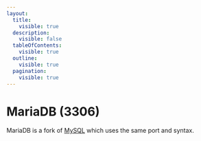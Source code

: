 ```yaml
---
layout:
  title:
    visible: true
  description:
    visible: false
  tableOfContents:
    visible: true
  outline:
    visible: true
  pagination:
    visible: true
---
```


# MariaDB (3306)

MariaDB is a fork of [MySQL](mysql-3306.md) which uses the same port and syntax.
